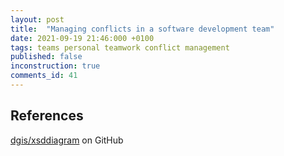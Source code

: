 ```yaml
---
layout: post
title:  "Managing conflicts in a software development team"
date: 2021-09-19 21:46:000 +0100
tags: teams personal teamwork conflict management
published: false
inconstruction: true
comments_id: 41
---
```




## References 

[dgis/xsddiagram](https://github.com/dgis/xsddiagram) on GitHub



